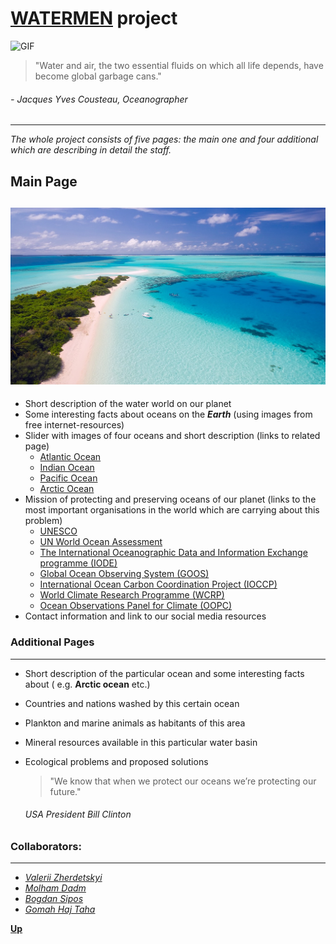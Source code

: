 

# [WATERMEN]() project

![GIF](https://media.giphy.com/media/8cnCDmKV1AbxxfoS5l/giphy-downsized-large.gif)

>"Water and air, the two essential fluids on which  all life depends, have become global garbage cans."

###### - Jacques Yves Cousteau, Oceanographer
---
_The whole project consists of five pages: the main one and four additional which are describing in detail the staff._
## Main Page

![image](/src/images/maldives.jpg)
---
- Short description of the water world on our planet
- Some interesting facts about oceans on the ___Earth___ (using images from free internet-resources)
- Slider with images of four oceans and short description (links to related page)
    - [Atlantic Ocean]()
    - [Indian Ocean]()
    - [Pacific Ocean]()
    - [Arctic Ocean]()
- Mission of protecting and preserving oceans of our planet (links to the most important organisations in the world which are carrying about this problem)
    - [UNESCO](https://www.unesco.org/en)
    - [UN World Ocean Assessment](https://www.un.org/regularprocess/woa2launch)
    - [The International Oceanographic Data and Information Exchange programme (IODE)](https://uk-ioc.org/IODE)
    - [Global Ocean Observing System (GOOS)](https://www.goosocean.org/)
    - [International Ocean Carbon Coordination Project (IOCCP)](https://www.ioccp.org/)
    - [ World Climate Research Programme (WCRP)](https://www.wcrp-climate.org/)
    - [ Ocean Observations Panel for Climate (OOPC)](https://gcos.wmo.int/en/ocean-observations-physics-and-climate-panel)
- Contact information and link to our social media resources


  
### Additional Pages
---
- Short description of the particular ocean and some interesting facts about ( e.g. __Arctic ocean__ etc.)
- Countries and nations washed by this certain ocean
- Plankton and marine animals as habitants of this area
- Mineral resources available in this particular water basin
- Ecological problems and proposed solutions
  
  >"We know that when we protect our oceans we’re protecting our future."
  ###### _USA President Bill Clinton_

### Collaborators:
---
- [_Valerii Zherdetskyi_](https://github.com/zherdvaleriy)
- [_Molham Dadm_](https://github.com/Molham-Dadm)
- [_Bogdan Sipos_](https://github.com/BogdanSipos)
- [_Gomah Haj Taha_](https://github.com/Gomahhajtaha)

__[Up](#)__





